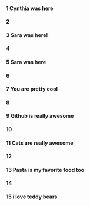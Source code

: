 #### 1 Cynthia was here
#### 2
#### 3 Sara was here! 
#### 4
#### 5 Sara was here
#### 6
#### 7 You are pretty cool 
#### 8
#### 9 Github is really awesome 
#### 10
#### 11 Cats are really awesome 
#### 12
#### 13 Pasta is my favorite food too
#### 14
#### 15 i love teddy bears